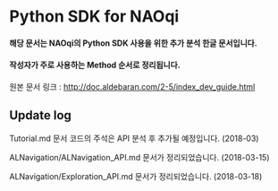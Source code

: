 # Python SDK for NAOqi 

#### 해당 문서는 NAOqi의 Python SDK 사용을 위한 추가 분석 한글 문서입니다.
#### 작성자가 주로 사용하는 Method 순서로 정리됩니다.

원본 문서 링크 : http://doc.aldebaran.com/2-5/index_dev_guide.html


## Update log

Tutorial.md 문서 코드의 주석은 API 분석 후 추가될 예정입니다. (2018-03)

ALNavigation/ALNavigation_API.md 문서가 정리되었습니다. (2018-03-15)

ALNavigation/Exploration_API.md 문서가 정리되었습니다. (2018-03-18)






